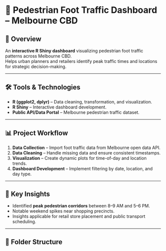 # 🚶 Pedestrian Foot Traffic Dashboard – Melbourne CBD

## 📌 Overview
An **interactive R Shiny dashboard** visualizing pedestrian foot traffic patterns across Melbourne CBD.  
Helps urban planners and retailers identify peak traffic times and locations for strategic decision-making.

---

## 🛠 Tools & Technologies
- **R (ggplot2, dplyr)** – Data cleaning, transformation, and visualization.
- **R Shiny** – Interactive dashboard development.
- **Public API/Data Portal** – Melbourne pedestrian traffic dataset.

---

## 📊 Project Workflow
1. **Data Collection** – Import foot traffic data from Melbourne open data API.
2. **Data Cleaning** – Handle missing data and ensure consistent timestamps.
3. **Visualization** – Create dynamic plots for time-of-day and location trends.
4. **Dashboard Development** – Implement filtering by date, location, and day type.

---

## 🚀 Key Insights
- Identified **peak pedestrian corridors** between 8–9 AM and 5–6 PM.
- Notable weekend spikes near shopping precincts.
- Insights applicable for retail store placement and public transport scheduling.

---

## 📂 Folder Structure
